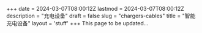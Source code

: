 +++
date = 2024-03-07T08:00:12Z
lastmod = 2024-03-07T08:00:12Z
description = "充电设备"
draft = false
slug = "chargers-cables"
title = "智能充电设备"
layout = 'stuff'
+++
This page to be updated...